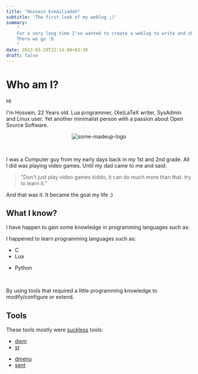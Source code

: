 ```yaml
---
title: "Hossein Esmailzadeh"
subtitle: 'The first look of my weblog ;)'
summary:
    "
    For a very long time I've wanted to create a weblog to write and share some stuffs in it.
    There we go :D
    "
date: 2023-03-29T22:14:09+03:30
draft: false
---
```


# Who am I?

<div>

<div class=left>

Hi

I'm Hossein, 22 Years old.
Lua programmer, (Xe)LaTeX writer, SysAdmin and Linux user.
Yet another minimalist person with a passion about Open Source Software.

</div>
<!-- ================================ SEPARATOR ================================ -->
<div class=right>

<center>

![some-madeup-logo](/imgs/first/he.png)

</center>

</div>
<br>
</div>
<!-- ================================ SEPARATOR ================================ -->


I was a Computer guy from my early days back in my 1st and 2nd grade.
All I did was playing video games. Until my dad came to me and said:

> "Don't just play video games kiddo, it can do much more than that. try to
> learn it."

And that was it. It became the goal my life :)

## What I know?

I have happen to gain some knowledge in programming languages such as:

I happened to learn programming languages such as:

<div>
<div class=lleft>

+ C
+ Lua

</div>
<div class=lright>

+ Python

</div>
<br>
</div>

By using tools that required a little programming knowledge to modify/configure
or extend.

## Tools

These tools mostly were [suckless](https://suckless.org) tools:

<div>
<div class=lleft>

+ [dwm](https://dwm.suckless.org)
+ [st](https://st.suckless.org)

</div>
<div class=lright>

+ [dmenu](https://tools.suckless.org/dmenu)
+ [sent](https://tools.suckless.org/sent)

</div>
<br>
</div>

